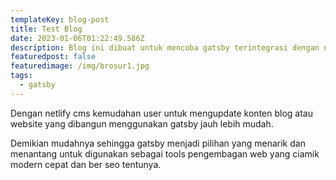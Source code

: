 ```yaml
---
templateKey: blog-post
title: Test Blog
date: 2023-01-06T01:22:49.586Z
description: Blog ini dibuat untuk mencoba gatsby terintegrasi dengan netlify cms
featuredpost: false
featuredimage: /img/brosur1.jpg
tags:
  - gatsby
---
```

Dengan netlify cms kemudahan user untuk mengupdate konten blog atau website yang dibangun menggunakan gatsby jauh lebih mudah.

Demikian mudahnya sehingga gatsby menjadi pilihan yang menarik dan menantang untuk digunakan sebagai tools pengembagan web yang ciamik modern cepat dan ber seo tentunya.
